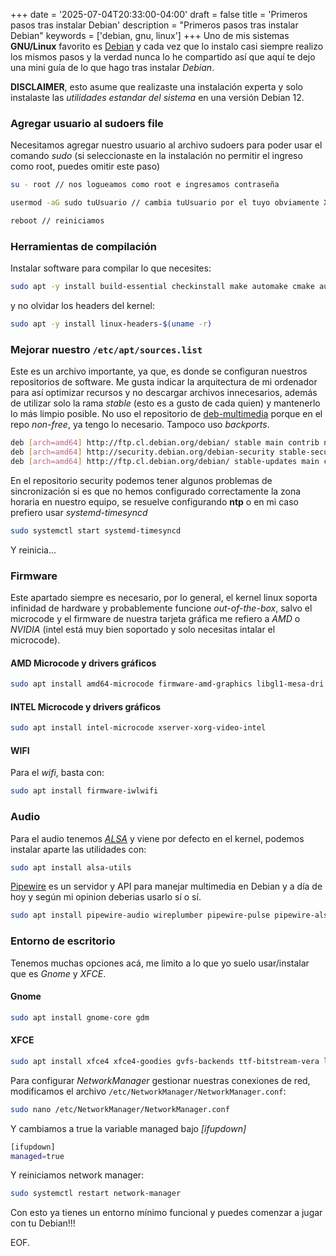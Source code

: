 +++
date = '2025-07-04T20:33:00-04:00'
draft = false
title = 'Primeros pasos tras instalar Debian'
description = "Primeros pasos tras instalar Debian"
keywords = ['debian, gnu, linux']
+++
Uno de mis sistemas __GNU/Linux__ favorito es [Debian](https://www.debian.org/ "Debian Website") y cada vez que lo instalo casi siempre realizo los mismos pasos y la verdad nunca lo he compartido así que aquí te dejo una mini guía de lo que hago tras instalar _Debian_.

__DISCLAIMER__, esto asume que realizaste una instalación experta y solo instalaste las _utilidades estandar del sistema_ en una versión Debian 12.

### Agregar usuario al sudoers file

Necesitamos agregar nuestro usuario al archivo sudoers para poder usar el comando _sudo_ (si seleccionaste en la instalación no permitir el ingreso como root, puedes omitir este paso)

```bash
su - root // nos logueamos como root e ingresamos contraseña

usermod -aG sudo tuUsuario // cambia tuUsuario por el tuyo obviamente XD

reboot // reiniciamos
```

### Herramientas de compilación

Instalar software para compilar lo que necesites:

```bash
sudo apt -y install build-essential checkinstall make automake cmake autoconf
```

y no olvidar los headers del kernel:

```bash
sudo apt -y install linux-headers-$(uname -r)
```

### Mejorar nuestro `/etc/apt/sources.list`

Este es un archivo importante, ya que, es donde se configuran nuestros repositorios de software. Me gusta indicar la arquitectura de mi ordenador para así optimizar recursos y no descargar archivos innecesarios, además de utilizar solo la rama _stable_ (esto es a gusto de cada quien) y mantenerlo lo más limpio posible. No uso el repositorio de [deb-multimedia](https://deb-multimedia.org/ "deb-multimedia website") porque en el repo _non-free_, ya tengo lo necesario. Tampoco uso _backports_.

```bash
deb [arch=amd64] http://ftp.cl.debian.org/debian/ stable main contrib non-free non-free-firmware
deb [arch=amd64] http://security.debian.org/debian-security stable-security main contrib non-free non-free-firmware
deb [arch=amd64] http://ftp.cl.debian.org/debian/ stable-updates main contrib non-free non-free-firmware
```

En el repositorio security podemos tener algunos problemas de sincronización si es que no hemos configurado correctamente la zona horaria en nuestro equipo, se resuelve configurando __ntp__ o en mi caso prefiero usar _systemd-timesyncd_

```bash
sudo systemctl start systemd-timesyncd
```

Y reinicia...

### Firmware

Este apartado siempre es necesario, por lo general, el kernel linux soporta infinidad de hardware y probablemente funcione _out-of-the-box_, salvo el microcode y el firmware de nuestra tarjeta gráfica me refiero a _AMD_ o _NVIDIA_ (intel está muy bien soportado y solo necesitas intalar el microcode).

#### AMD Microcode y drivers gráficos

```bash
sudo apt install amd64-microcode firmware-amd-graphics libgl1-mesa-dri libglx-mesa0 mesa-vulkan-drivers xserver-xorg-video-amdgpu
```

#### INTEL Microcode y drivers gráficos

```bash
sudo apt install intel-microcode xserver-xorg-video-intel
```

#### WIFI

Para el _wifi_, basta con:

```bash
sudo apt install firmware-iwlwifi
```

### Audio

Para el audio tenemos [_ALSA_](https://www.alsa-project.org/wiki/Main_Page "ALSA Website") y viene por defecto en el kernel, podemos instalar aparte las utilidades con:

```bash
sudo apt install alsa-utils
```

[Pipewire](https://wiki.debian.org/PipeWire#Installation "Pipewire Debian") es un servidor y API para manejar multimedia en Debian y a día de hoy y según mi opinion deberias usarlo sí o sí.

```bash
sudo apt install pipewire-audio wireplumber pipewire-pulse pipewire-alsa
```

### Entorno de escritorio

Tenemos muchas opciones acá, me limito a lo que yo suelo usar/instalar que es _Gnome_ y _XFCE_.

#### Gnome

```bash
sudo apt install gnome-core gdm
```

#### XFCE

```bash
sudo apt install xfce4 xfce4-goodies gvfs-backends ttf-bitstream-vera lightdm lightdm-gtk-greeter pavucontrol network-manager-gnome
```

Para configurar _NetworkManager_ gestionar nuestras conexiones de red, modificamos el archivo `/etc/NetworkManager/NetworkManager.conf`:

```bash
sudo nano /etc/NetworkManager/NetworkManager.conf
```

Y cambiamos a true la variable managed bajo _[ifupdown]_

```bash
[ifupdown]
managed=true
```

Y reiniciamos network manager:

```bash
sudo systemctl restart network-manager
```

Con esto ya tienes un entorno mínimo funcional y puedes comenzar a jugar con tu Debian!!!

EOF.
